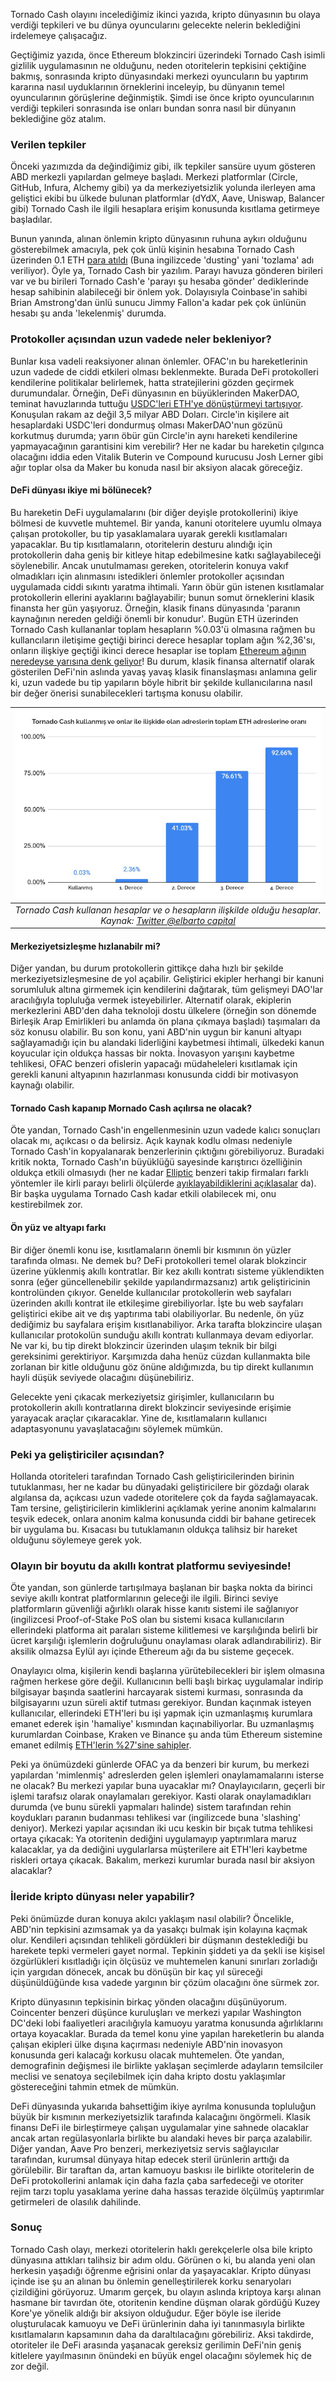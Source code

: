

Tornado Cash olayını incelediğimiz ikinci yazıda, kripto dünyasının bu olaya verdiği tepkileri ve bu dünya oyuncularını gelecekte nelerin beklediğini irdelemeye çalışacağız. 

Geçtiğimiz yazıda, önce Ethereum blokzinciri üzerindeki Tornado Cash isimli gizlilik uygulamasının ne olduğunu, neden otoritelerin tepkisini çektiğine bakmış, sonrasında kripto dünyasındaki merkezi oyuncuların bu yaptırım kararına nasıl uyduklarının örneklerini inceleyip, bu dünyanın temel oyuncularının görüşlerine değinmiştik. Şimdi ise önce kripto oyuncularının verdiği tepkileri sonrasında ise onları bundan sonra nasıl bir dünyanın beklediğine göz atalım. 

### Verilen tepkiler

Önceki yazımızda da değindiğimiz gibi, ilk tepkiler sansüre uyum gösteren ABD merkezli yapılardan gelmeye başladı.  Merkezi platformlar (Circle, GitHub, Infura, Alchemy gibi) ya da merkeziyetsizlik yolunda ilerleyen ama geliştici ekibi bu ülkede bulunan platformlar (dYdX, Aave, Uniswap, Balancer gibi) Tornado Cash ile ilgili hesaplara erişim konusunda kısıtlama getirmeye başladılar. 

Bunun yanında, alınan önlemin kripto dünyasının ruhuna aykırı olduğunu gösterebilmek amacıyla, pek çok ünlü kişinin hesabına Tornado Cash üzerinden 0.1 ETH [para atıldı](https://www.coindeskturkiye.com/politika/birisi-tornado-cashten-eth-gondererek-unluleri-trolluyor-1446) (Buna ingilizcede 'dusting' yani 'tozlama' adı veriliyor). Öyle ya, Tornado Cash bir yazılım. Parayı havuza gönderen birileri var ve bu birileri Tornado Cash'e 'parayı şu hesaba gönder' dediklerinde hesap sahibinin alabileceği bir önlem yok. Dolayısıyla Coinbase'in sahibi Brian Amstrong'dan ünlü sunucu Jimmy Fallon'a kadar pek çok ünlünün hesabı şu anda 'lekelenmiş' durumda. 

### Protokoller açısından uzun vadede neler bekleniyor?

Bunlar kısa vadeli reaksiyoner alınan önlemler. OFAC'ın bu hareketlerinin uzun vadede de ciddi etkileri olması beklenmekte. Burada DeFi protokolleri kendilerine politikalar belirlemek, hatta stratejilerini gözden geçirmek durumundalar. Örneğin, DeFi dünyasının en büyüklerinden MakerDAO, teminat havuzlarında tuttuğu [USDC'leri ETH'ye dönüştürmeyi tartışıyor](https://cryptobriefing.com/makerdao-should-seriously-consider-preparing-for-dai-depeg-founder/). Konuşulan rakam az değil 3,5 milyar ABD Doları. Circle'in kişilere ait hesaplardaki USDC'leri dondurmuş olması MakerDAO'nun gözünü korkutmuş durumda; yarın öbür gün Circle'in aynı hareketi kendilerine yapmayacağının garantisini kim verebilir? Her ne kadar bu hareketin çılgınca olacağını iddia eden Vitalik Buterin ve Compound kurucusu Josh Lerner gibi ağır toplar olsa da Maker bu konuda nasıl bir aksiyon alacak göreceğiz.

#### DeFi dünyası ikiye mi bölünecek?

Bu hareketin DeFi uygulamalarını (bir diğer deyişle protokollerini) ikiye bölmesi de kuvvetle muhtemel. Bir yanda, kanuni otoritelere uyumlu olmaya çalışan protokoller, bu tip yasaklamalara uyarak gerekli kısıtlamaları yapacaklar. Bu tip kısıtlamaların, otoritelerin desturu alındığı için protokollerin daha geniş bir kitleye hitap edebilmesine katkı sağlayabileceği söylenebilir. Ancak unutulmaması gereken, otoritelerin konuya vakıf olmadıkları için alınmasını istedikleri önlemler protokoller açısından uygulamada ciddi sıkıntı yaratma ihtimali. Yarın öbür gün istenen kısıtlamalar protokollerin ellerini ayaklarını bağlayabilir; bunun somut örneklerini klasik finansta her gün yaşıyoruz. Örneğin, klasik finans dünyasında 'paranın kaynağının nereden geldiği önemli bir konudur'. Bugün ETH üzerinden Tornado Cash kullananlar toplam hesapların %0.03'ü olmasına rağmen bu kullancıların iletişime geçtiği birinci derece hesaplar toplam ağın %2,36'sı, onların ilişkiye geçtiği ikinci derece hesaplar ise toplam [Ethereum ağının neredeyse yarısına denk geliyor](https://twitter.com/ElBarto_Crypto/status/1558428428763815942)! Bu durum, klasik finansa alternatif olarak gösterilen DeFi'nin aslında yavaş yavaş klasik finanslaşması anlamına gelir ki, uzun vadede bu tip yapıların böyle hibrit bir şekilde kullanıcılarına nasıl bir değer önerisi sunabilecekleri tartışma konusu olabilir. 

|![TC ilişkili hesaplar](/assets/TC_iliskili-hesaplar_800.png)|
|:--:| 
| *Tornado Cash kullanan hesaplar ve o hesapların ilişkilde olduğu hesaplar. Kaynak: [Twitter @elbarto capital](https://twitter.com/ElBarto_Crypto/status/1558428428763815942)*|

#### Merkeziyetsizleşme hızlanabilr mi?
Diğer yandan, bu durum protokollerin gittikçe daha hızlı bir şekilde merkeziyetsizleşmesine de yol açabilir. Geliştirici ekipler herhangi bir kanuni sorumluluk altına girmemek için kendilerini dağıtarak, tüm gelişmeyi DAO'lar aracılığıyla topluluğa vermek isteyebilirler. Alternatif olarak, ekiplerin merkezlerini ABD'den daha teknoloji dostu ülkelere (örneğin son dönemde Birleşik Arap Emirlikleri bu anlamda ön plana çıkmaya başladı) taşımaları da söz konusu olabilir. Bu son konu, yani ABD'nin uygun bir kanuni altyapı sağlayamadığı için bu alandaki liderliğini kaybetmesi ihtimali, ülkedeki kanun koyucular için oldukça hassas bir nokta. İnovasyon yarışını kaybetme tehlikesi, OFAC benzeri ofislerin yapacağı müdaheleleri kısıtlamak için gerekli kanuni altyapının hazırlanması konusunda ciddi bir motivasyon kaynağı olabilir. 

#### Tornado Cash kapanıp Mornado Cash açılırsa ne olacak?
Öte yandan, Tornado Cash'in engellenmesinin uzun vadede kalıcı sonuçları olacak mı, açıkcası o da belirsiz. Açık kaynak kodlu olması nedeniyle Tornado Cash'in kopyalanarak benzerlerinin çıktığını görebiliyoruz. Buradaki kritik nokta, Tornado Cash'ın büyüklüğü sayesinde karıştırıcı özelliğinin oldukça etkili olmasıydı (her ne kadar [Elliptic](https://hub.elliptic.co/) benzeri takip firmaları farklı yöntemler ile kirli parayı belirli ölçülerde [ayıklayabildiklerini açıklasalar](https://hub.elliptic.co/analysis/the-100-million-horizon-hack-following-the-trail-through-tornado-cash-to-north-korea/) da). Bir başka uygulama Tornado Cash kadar etkili olabilecek mi, onu kestirebilmek zor. 

#### Ön yüz ve altyapı farkı
Bir diğer önemli konu ise, kısıtlamaların önemli bir kısmının ön yüzler tarafında olması. Ne demek bu? DeFi protokolleri temel olarak blokzincir üzerine yüklenmiş akıllı kontratlar. Bir kez akıllı kontratı sisteme yüklendikten sonra (eğer güncellenebilir şekilde yapılandırmazsanız) artık geliştiricinin kontrolünden çıkıyor. Genelde kullanıcılar protokollerin web sayfaları üzerinden akıllı kontrat ile etkileşime girebiliyorlar. İşte bu web sayfaları geliştirici ekibe ait ve dış yaptırıma tabi olabiliyorlar. Bu nedenle, ön yüz dediğimiz bu sayfalara erişim kısıtlanabiliyor. Arka tarafta blokzincire ulaşan kullanıcılar protokolün sunduğu akıllı kontratı kullanmaya devam ediyorlar. Ne var ki, bu tip direkt blokzincir üzerinden ulaşım teknik bir bilgi gereksinimi gerektiriyor. Karşımızda daha henüz cüzdan kullanmakta bile zorlanan bir kitle olduğunu göz önüne aldığımızda, bu tip direkt kullanımın hayli düşük seviyede olacağını düşünebiliriz. 

Gelecekte yeni çıkacak merkeziyetsiz girişimler, kullanıcıların bu protokollerin akıllı kontratlarına direkt blokzincir seviyesinde erişimie yarayacak araçlar çıkaracaklar. Yine de, kısıtlamaların kullanıcı adaptasyonunu yavaşlatacağını söylemek mümkün. 

### Peki ya geliştiriciler açısından?

Hollanda otoriteleri tarafından Tornado Cash geliştiricilerinden birinin tutuklanması, her ne kadar bu dünyadaki geliştiricilere bir gözdağı olarak algılansa da, açıkcası uzun vadede otoritelere çok da fayda sağlamayacak. Tam tersine, geliştiricilerin kimliklerini açıklamak yerine anonim kalmalarını teşvik edecek, onlara anonim kalma konusunda ciddi bir bahane getirecek bir uygulama bu. Kısacası bu tutuklamanın oldukça talihsiz bir hareket olduğunu söylemeye gerek yok. 

### Olayın bir boyutu da akıllı kontrat platformu seviyesinde!
Öte yandan, son günlerde tartışılmaya başlanan bir başka nokta da birinci seviye akıllı kontrat platformlarının geleceği ile ilgili. Birinci seviye platformların güvenliği ağırlıklı olarak hisse kanıtı sistemi ile sağlanıyor (ingilizcesi Proof-of-Stake PoS olan bu sistemi kısaca kullanıcıların ellerindeki platforma ait paraları sisteme kilitlemesi ve karşılığında belirli bir ücret karşılığı işlemlerin doğruluğunu onaylaması olarak adlandırabiliriz). Bir aksilik olmazsa Eylül ayı içinde Ethereum ağı da bu sisteme geçecek. 

Onaylayıcı olma, kişilerin kendi başlarına yürütebilecekleri bir işlem olmasına rağmen herkese göre değil. Kullanıcının belli başlı birkaç uygulamalar indirip bilgisayar başında saatlerini harcayarak sistemi kurması, sonrasında da bilgisayarını uzun süreli aktif tutması gerekiyor. Bundan kaçınmak isteyen kullanıcılar, ellerindeki ETH'leri bu işi yapmak için uzmanlaşmış kurumlara emanet ederek işin 'hamaliye' kısmından kaçınabiliyorlar. Bu uzmanlaşmış kurumlardan Coinbase, Kraken ve Binance şu anda tüm Ethereum sistemine emanet edilmiş [ETH'lerin %27'sine sahipler](https://coinmarketcap.com/alexandria/article/glassnode-and-coinmarketcap-on-chain-analytics-issue-one). 

Peki ya önümüzdeki günlerde OFAC ya da benzeri bir kurum, bu merkezi yapılardan 'mimlenmiş' adreslerden gelen işlemleri onaylamamalarını isterse ne olacak? Bu merkezi yapılar buna uyacaklar mı? Onaylayıcıların, geçerli bir işlemi tarafsız olarak onaylamaları gerekiyor. Kasti olarak onaylamadıkları durumda (ve bunu sürekli yapmaları halinde) sistem tarafından rehin koydukları paranın budanması tehlikesi var (ingilizcede buna 'slashing' deniyor). Merkezi yapılar açısından iki ucu keskin bir bıçak tutma tehlikesi ortaya çıkacak: Ya otoritenin dediğini uygulamayıp yaptırımlara maruz kalacaklar, ya da dediğini uygularlarsa müşterilere ait ETH'leri kaybetme riskleri ortaya çıkacak. Bakalım, merkezi kurumlar burada nasıl bir aksiyon alacaklar?

### İleride kripto dünyası neler yapabilir?

Peki önümüzde duran konuya akılcı yaklaşım nasıl olabilir? Öncelikle, ABD'nin tepkisini azımsamak ya da yasakçı bulmak işin kolayına kaçmak olur. Kendileri açısından tehlikeli gördükleri bir düşmanın desteklediği bu harekete tepki vermeleri gayet normal.  Tepkinin şiddeti ya da şekli ise kişisel özgürlükleri kısıtladığı için ölçüsüz ve muhtemelen kanuni sınırları zorladığı için yargıdan dönecek, ancak bu dönüşün bir kaç yıl süreceği düşünüldüğünde kısa vadede yargının bir çözüm olacağını öne sürmek zor. 

Kripto dünyasının tepkisinin birkaç yönden olacağını düşünüyorum. Coincenter benzeri düşünce kuruluşları ve merkezi yapılar Washington DC'deki lobi faaliyetleri aracılığıyla kamuoyu yaratma konusunda ağırlıklarını ortaya koyacaklar. Burada da temel konu yine yapılan hareketlerin bu alanda çalışan ekipleri ülke dışına kaçırması nedeniyle ABD'nin inovasyon konusunda geri kalacağı korkusu olacak muhtemelen. Öte yandan, demografinin değişmesi ile birlikte yaklaşan seçimlerde adayların temsilciler meclisi ve senatoya seçilebilmek için daha kripto dostu yaklaşımlar göstereceğini tahmin etmek de mümkün.

DeFi dünyasında yukarıda bahsettiğim ikiye ayrılma konusunda topluluğun büyük bir kısmının merkeziyetsizlik tarafında kalacağını öngörmeli. Klasik finansı DeFi ile birleştirmeye çalışan uygulamalar yine sahnede olacaklar ancak artan regülasyonlarla birlikte bu alandaki heves bir parça azalabilir. Diğer yandan, Aave Pro benzeri, merkeziyetsiz servis sağlayıcılar tarafından, kurumsal dünyaya hitap edecek steril ürünlerin arttığı da görülebilir. Bir taraftan da, artan kamuoyu baskısı ile birlikte otoritelerin de DeFi protokollerini anlamak için daha fazla çaba sarfedeceği ve otoriter rejim tarzı toplu yasaklama yerine daha hassas terazide ölçülmüş yaptırımlar getirmeleri de olasılık dahilinde.

### Sonuç 
Tornado Cash olayı, merkezi otoritelerin haklı gerekçelerle olsa bile kripto dünyasına attıkları talihsiz bir adım oldu. Görünen o ki, bu alanda yeni olan herkesin yaşadığı öğrenme eğrisini onlar da yaşayacaklar. Kripto dünyası içinde ise şu an alınan bu önlemin genelleştirilerek korku senaryoları çizildiğini görüyoruz. Umarım gerçek, bu olayın aslında kriptoya karşı alınan hasmane bir tavırdan öte, otoritenin kendine düşman olarak gördüğü Kuzey Kore'ye yönelik aldığı bir aksiyon olduğudur. Eğer böyle ise ileride oluşturulacak kamuoyu ve DeFi ürünlerinin daha iyi tanınmasıyla birlikte kısıtlamaların kapsamının daha da daraltılacağını görebiliriz. Aksi takdirde, otoriteler ile DeFi arasında yaşanacak gereksiz gerilimin DeFi'nin geniş kitlelere yayılmasının önündeki en büyük engel olacağını söylemek hiç de zor değil. 

